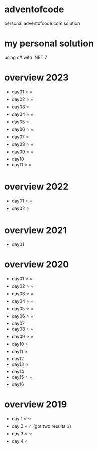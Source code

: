 # adventofcode
personal adventofcode.com solution

# my personal solution 
using c# with .NET 7

# overview 2023
- day01 :star: :star:
- day02 :star: :star:
- day03 :star:
- day04 :star: :star:
- day05 :star:
- day06 :star: :star:
- day07 :star:
- day08 :star: :star:
- day09 :star: :star:
- day10 
- day11 :star: :star:

# overview 2022
- day01 :star: :star:
- day02 :star: 

# overview 2021
- day01

# overview 2020
- day01 :star: :star:
- day02 :star: :star:
- day03 :star: :star:
- day04 :star: :star:
- day05 :star: :star:
- day06 :star: :star:
- day07 
- day08 :star: :star:
- day09 :star: :star:
- day10 :star:
- day11 :star:
- day12
- day13 :star:
- day14
- day15 :star: :star:
- day16

# overview 2019
- day 1 :star: :star:
- day 2 :star: :star: (got two results :/)
- day 3 :star: :star: 
- day 4 :star: